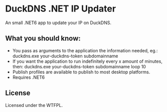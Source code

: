 # DuckDNS .NET IP Updater

An small .NET6 app to update your IP on DuckDNS.


## What you should know:

- You pass as arguments to the application the information needed, eg.: duckdns.exe your-duckdns-token subdomainname
- If you want the application to run indefinitely every x amount of minutes, then: duckdns.exe your-duckdns-token subdomainname loop 10
- Publish profiles are available to publish to most desktop platforms.
- Requires .NET6


## License

Licensed under the WTFPL.
